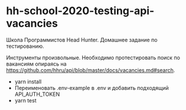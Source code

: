 # hh-school-2020-testing-api-vacancies
Школа Программистов Head Hunter. Домашнее задание по тестированию.

Инструменты произвольные. Необходимо протестировать поиск по вакансиям опираясь на https://github.com/hhru/api/blob/master/docs/vacancies.md#search.

* yarn install
* Переименовать .env-example в .env и добавить подходящий API_AUTH_TOKEN
* yarn test
